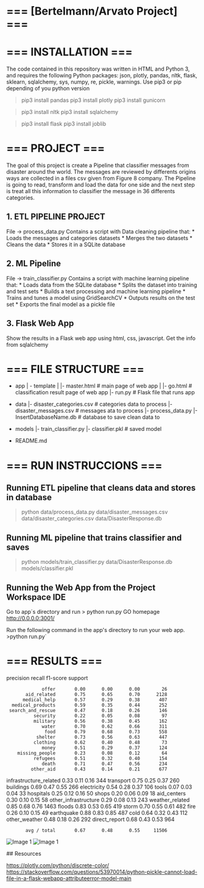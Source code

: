 # === [Bertelmann/Arvato  Project] ===


# === INSTALLATION ===
The code contained in this repository was written in HTML and Python 3, and requires the following Python packages: json, plotly, pandas, nltk, flask, sklearn, sqlalchemy, sys, numpy, re, pickle, warnings.
Use pip3 or pip depending of you python version
>pip3 install pandas
>pip3 install plotly
>pip3 install gunicorn



>pip3 install nltk
>pip3 install sqlalchemy

>pip3 install flask
>pip3 install joblib 


# === PROJECT ===
The goal of this project is create a Pipeline that classifier messages from disaster around the world. The messages are reviewed by differents origins ways are collected in a files csv given from Figure 8 company.
The Pipeline is going to read, transform and load the data for one side and the next step is treat all this information to classifier the message in 36 differents categories.



## 1. ETL PIPELINE PROJECT 
File -> process_data.py 
Contains a script with Data cleaning pipeline that:
    * Loads the messages and categories datasets
    * Merges the two datasets
    * Cleans the data
    * Stores it in a SQLite database

## 2. ML Pipeline 
File -> train_classifier.py
Contains a script with machine learning pipeline that:
    * Loads data from the SQLite database
    * Splits the dataset into training and test sets
    * Builds a text processing and machine learning pipeline
    * Trains and tunes a model using GridSearchCV
    * Outputs results on the test set
    * Exports the final model as a pickle file
## 3. Flask Web App


Show the results in a Flask web app using html, css, javascript. Get the info from sqlalchemy



# === FILE STRUCTURE ===


- app
| - template
| |- master.html  # main page of web app
| |- go.html  # classification result page of web app
|- run.py  # Flask file that runs app

- data
|- disaster_categories.csv  #  categories data to process 
|- disaster_messages.csv  # messages ata to process
|- process_data.py
|- InsertDatabaseName.db   # database to save clean data to

- models
|- train_classifier.py
|- classifier.pkl  # saved model 

- README.md




# === RUN INSTRUCCIONS ===
## Running ETL pipeline that cleans data and stores in database

 > python data/process_data.py data/disaster_messages.csv data/disaster_categories.csv data/DisasterResponse.db
 
## Running ML pipeline that trains classifier and saves

  > python models/train_classifier.py data/DisasterResponse.db models/classifier.pkl

## Running the Web App from the Project Workspace IDE

Go to app´s directory and run 
    > python run.py
GO homepage http://0.0.0.0:3001/

 Run the following command in the app's directory to run your web app.
    >python run.py`



# === RESULTS ===
    
 precision    recall  f1-score   support

                 offer       0.00      0.00      0.00        26
           aid_related       0.75      0.65      0.70      2128
          medical_help       0.57      0.29      0.38       407
      medical_products       0.59      0.35      0.44       252
     search_and_rescue       0.47      0.18      0.26       146
              security       0.22      0.05      0.08        97
              military       0.56      0.38      0.45       162
                 water       0.70      0.62      0.66       311
                  food       0.79      0.68      0.73       558
               shelter       0.73      0.56      0.63       447
              clothing       0.62      0.40      0.48        73
                 money       0.51      0.29      0.37       124
        missing_people       0.23      0.08      0.12        64
              refugees       0.51      0.32      0.40       154
                 death       0.71      0.47      0.56       234
             other_aid       0.43      0.14      0.21       677
infrastructure_related       0.33      0.11      0.16       344
             transport       0.75      0.25      0.37       260
             buildings       0.69      0.47      0.55       266
           electricity       0.54      0.28      0.37       106
                 tools       0.07      0.03      0.04        33
             hospitals       0.25      0.12      0.16        50
                 shops       0.20      0.06      0.09        18
           aid_centers       0.30      0.10      0.15        58
  other_infrastructure       0.29      0.08      0.13       243
       weather_related       0.85      0.68      0.76      1463
                floods       0.83      0.53      0.65       419
                 storm       0.70      0.55      0.61       482
                  fire       0.26      0.10      0.15        49
            earthquake       0.88      0.83      0.85       487
                  cold       0.64      0.32      0.43       112
         other_weather       0.48      0.18      0.26       292
         direct_report       0.68      0.43      0.53       964

           avg / total       0.67      0.48      0.55     11506

![Image 1](https://github.com/olgaferro/disaster-response-pipeline-project/images/Image1.png)
![Image 1](Image1.png)


## Resources

https://plotly.com/python/discrete-color/
https://stackoverflow.com/questions/53970014/python-pickle-cannot-load-file-in-a-flask-webapp-attributeerror-model-main
